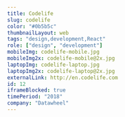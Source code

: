 ```yaml
---
title: Codelife
slug: codelife
color: "#0b5b5c"
thumbnailLayout: web
tags: "design,development,React"
role: ["design", "development"]
mobileImg: codelife-mobile.jpg
mobileImg2x: codelife-mobile@2x.jpg
laptopImg: codelife-laptop.jpg
laptopImg2x: codelife-laptop@2x.jpg
externalLink: http://en.codelife.com
id: 12
iframeBlocked: true
timePeriod: "2018"
company: "Datawheel"
---
```

